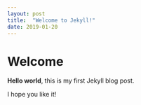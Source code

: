 ```yaml
---
layout: post
title:  "Welcome to Jekyll!"
date: 2019-01-20
---
```


# Welcome

**Hello world**, this is my first Jekyll blog post.

I hope you like it!
